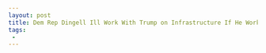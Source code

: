 ```yaml
---
layout: post
title: Dem Rep Dingell Ill Work With Trump on Infrastructure If He Works With Us on DACA Obamacare
tags:
 -
---
```


